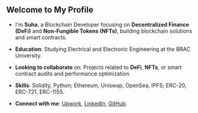 ## Welcome to My Profile

- I'm **Suha**, a Blockchain Developer focusing on **Decentralized Finance (DeFi)** and **Non-Fungible Tokens (NFTs)**, building blockchain solutions and smart contracts.

- **Education**: Studying Electrical and Electronic Engineering at the BRAC University.

- **Looking to collaborate** on: Projects related to **DeFi**, **NFTs**, or smart contract audits and performance optimization.

- **Skills**: Solidity, Python; Ethereum, Uniswap, OpenSea, IPFS; ERC-20, ERC-721, ERC-1155.

- **Connect with me**: [Upwork](https://www.upwork.com/freelancers/~012dfd69a49779de4c?mp_source=share), [LinkedIn](www.linkedin.com/in/sesuha), [GitHub](https://github.com/sesuha).
